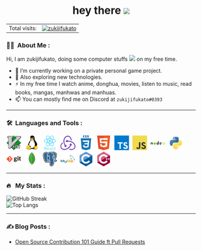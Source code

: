 <!-- - 👋 Hi, I’m @zukijifukato

- 👀 I’m interested in ...
- 🌱 I’m currently learning 
- 💞️ I’m looking to collaborate on ...
- 📫 How to reach me ... -->

<h1 align="center">hey there <img src="https://media.giphy.com/media/hvRJCLFzcasrR4ia7z/giphy.gif" width="40"></h1>

<table align="center">
  <tr>
    <td>Total visits: </td>
    <td><a href="https://github.com/zukijifukato" target="_blank"><img src="https://profile-counter.glitch.me/zukijifukato/count.svg" alt="zukijifukato" /></a></td>
  </tr>
</table>

### :woman_technologist: &nbsp;About Me :

Hi, I am zukijifukato, doing some computer stuffs <img src="https://media.giphy.com/media/WUlplcMpOCEmTGBtBW/giphy.gif" width="30"> on my free time.

- 🔭 I’m currently working on a private personal game project.
- 🌱 Also exploring new technologies.
- ⚡ In my free time I watch anime, donghua, movies, listen to music, read books, mangas, manhwas and manhuas.
- 📫 You can mostly find me on Discord at `zukijifukato#0393`

---

### 🛠 &nbsp;Languages and Tools :

<p>
<img src="https://github.com/devicons/devicon/blob/master/icons/vim/vim-original.svg" title="Vim" alt="Vim" width="40" height="40"/>&nbsp;
<img src="https://github.com/devicons/devicon/blob/master/icons/linux/linux-original.svg" title="Linux" alt="Linux" width="40" height="40"/>&nbsp;
<img src="https://github.com/devicons/devicon/blob/master/icons/react/react-original-wordmark.svg" title="React" alt="React" width="40" height="40"/>&nbsp;
<img src="https://github.com/devicons/devicon/blob/master/icons/redux/redux-original.svg" title="Redux" alt="Redux" width="40" height="40"/>&nbsp;
<img src="https://github.com/devicons/devicon/blob/master/icons/css3/css3-plain-wordmark.svg"  title="CSS3" alt="CSS" width="40" height="40"/>&nbsp;
<img src="https://github.com/devicons/devicon/blob/master/icons/html5/html5-original.svg" title="HTML5" alt="HTML" width="40" height="40"/>&nbsp;
<img src="https://github.com/devicons/devicon/blob/master/icons/typescript/typescript-original.svg" title="TypeScript" alt="TypeScript" width="40" height="40"/>&nbsp;
<img src="https://github.com/devicons/devicon/blob/master/icons/javascript/javascript-original.svg" title="JavaScript" alt="JavaScript" width="40" height="40"/>&nbsp;
<img src="https://github.com/devicons/devicon/blob/master/icons/nodejs/nodejs-original-wordmark.svg" title="NodeJS" alt="NodeJS" width="40" height="40"/>&nbsp;
<img src="https://github.com/devicons/devicon/blob/master/icons/python/python-original.svg" title="Python" alt="Python" width="40" height="40"/>&nbsp;
<img src="https://github.com/devicons/devicon/blob/master/icons/git/git-original-wordmark.svg" title="Git" alt="Git" width="40" height="40"/>&nbsp;
<img src="https://github.com/devicons/devicon/blob/master/icons/mongodb/mongodb-original.svg" title="MongoDB" alt="MongoDB" width="40" height="40"/>&nbsp;
<img src="https://github.com/devicons/devicon/blob/master/icons/postgresql/postgresql-original.svg" title="PostgreSQL" alt="PostgreSQL" width="40" height="40"/>&nbsp;
<img src="https://github.com/devicons/devicon/blob/master/icons/mysql/mysql-original-wordmark.svg" title="MySQL" alt="MySQL" width="40" height="40"/>&nbsp;
<img src="https://github.com/devicons/devicon/blob/master/icons/c/c-original.svg" title="C" alt="C" width="40" height="40"/>&nbsp;
<img src="https://github.com/devicons/devicon/blob/master/icons/cplusplus/cplusplus-original.svg" title="C" alt="C" width="40" height="40"/>&nbsp;
</p>

---

### 🔥 &nbsp; My Stats :
![GitHub Streak](https://github-readme-streak-stats.herokuapp.com/?user=zukijifukato&theme=dark&background=000000)  
![Top Langs](https://github-readme-stats.vercel.app/api/top-langs/?username=zukijifukato&layout=compact&theme=vision-friendly-dark)

---

### ✍️ Blog Posts : 
- [Open Source Contribution 101 Guide ft Pull Requests](https://zukijifukato.github.io/posts/open-source-contribution-101-guide-ft-pull-requests/)

